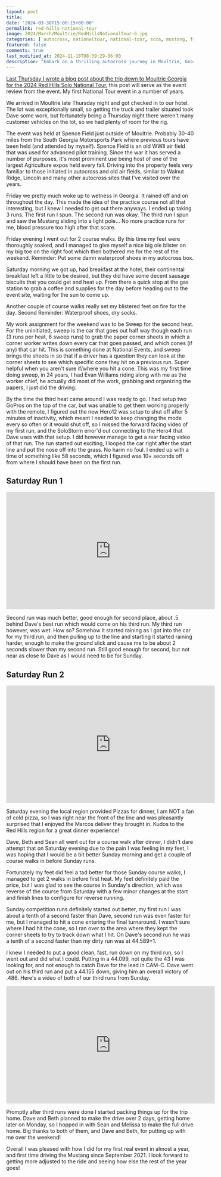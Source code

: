 ```yaml
---
layout: post
title: 
date: '2024-03-30T15:00:15+00:00'
permalink: red-hills-national-tour
image: 2024/March/Moultrie/RedHillsNationalTour-6.jpg
categories: [ autocross, nationaltour, national-tour, scca, mustang, friends ]
featured: false
comments: true
last_modified_at: 2024-11-18T08:39:29-06:00
description: "Embark on a thrilling autocross journey in Moultrie, Georgia for the 2024 Red Hills Solo National Tour; filled with spins, rain, and a relentless driv..."
---
```

[Last Thursday I wrote a blog post about the trip down to Moultrie Georgia for the 2024 Red Hills Solo National Tour](https://www.autocrossblog.com/roadtrip-to-moultrie), this post will serve as the event review from the event. My first National Tour event in a number of years. 

We arrived in Moultrie late Thursday night and got checked in to our hotel. The lot was exceptionally small, so getting the truck and trailer situated took Dave some work, but fortunately being a Thursday night there weren't many customer vehicles on the lot, so we had plenty of room for the rig. 

The event was held at Spence Field just outside of Moultrie. Probably 30-40 miles from the South Georgia Motorsports Park where previous tours have been held (and attended by myself). Spence Field is an old WWII air field that was used for advanced pilot training. Since the war it has served a number of purposes, it's most prominent use being host of one of the largest Agriculture expos held every fall. Driving into the property feels very familiar to those initiated in autocross and old air fields, similar to Walnut Ridge, Lincoln and many other autocross sites that I've visited over the years. 

Friday we pretty much woke up to wetness in Georgia. It rained off and on throughout the day. This made the idea of the practice course not all that interesting, but I knew I needed to get out there anyways. I ended up taking 3 runs. The first run I spun. The second run was okay. The third run I spun and saw the Mustang sliding into a light pole... No more practice runs for me, blood pressure too high after that scare. 

Friday evening I went out for 2 course walks. By this time my feet were thoroughly soaked, and I managed to give myself a nice big ole blister on my big toe on the right foot which then bothered me for the rest of the weekend. Reminder: Put some damn waterproof shoes in my autocross box.

Saturday morning we got up, had breakfast at the hotel, their continental breakfast left a little to be desired, but they did have some decent sausage biscuits that you could get and heat up. From there a quick stop at the gas station to grab a coffee and supplies for the day before heading out to the event site, waiting for the sun to come up.

Another couple of course walks really set my blistered feet on fire for the day. Second Reminder: Waterproof shoes, dry socks.

My work assignment for the weekend was to be Sweep for the second heat. For the uninitiated, sweep is the car that goes out half way though each run (3 runs per heat, 6 sweep runs) to grab the paper corner sheets in which a corner worker writes down every car that goes passed, and which cones (if any) that car hit. This is something done at National Events, and sweep brings the sheets in so that if a driver has a question they can look at the corner sheets to see which specific cone they hit on a previous run. Super helpful when you aren't sure if/where you hit a cone. This was my first time doing sweep, in 24 years, I had Evan Williams riding along with me as the worker chief, he actually did most of the work, grabbing and organizing the papers, I just did the driving.

By the time the third heat came around I was ready to go. I had setup two GoPros on the top of the car, but was unable to get them working properly with the remote, I figured out the new Hero12 was setup to shut off after 5 minutes of inactivity, which meant I needed to keep changing the mode every so often or it would shut off, so I missed the forward facing video of my first run, and the SoloStorm error'd out connecting to the Hero4 that Dave uses with that setup. I did however manage to get a rear facing video of that run. The run started out exciting, I looped the car right after the start line and put the nose off into the grass. No harm no foul. I ended up with a time of something like 58 seconds, which I figured was 10+ seconds off from where I should have been on the first run.

## Saturday Run 1
<iframe width="560" height="315" src="https://www.youtube.com/embed/P51JlEntKU0?si=xZigZtenp-H74_8l" title="YouTube video player" frameborder="0" allow="accelerometer; autoplay; clipboard-write; encrypted-media; gyroscope; picture-in-picture; web-share" referrerpolicy="strict-origin-when-cross-origin" allowfullscreen></iframe>

Second run was much better, good enough for second place, about .5 behind Dave's best run which would come on his third run. My third run however, was wet. How so? Somehow it started raining as I got into the car for my third run, and then pulling up to the line and starting it started raining harder, enough to make the ground slick and cause me to be about 2 seconds slower than my second run. Still good enough for second, but not near as close to Dave as I would need to be for Sunday.

## Saturday Run 2
<iframe width="560" height="315" src="https://www.youtube.com/embed/6nIdPuJmTRg?si=JlG5YgKCKCE5SHy5" title="YouTube video player" frameborder="0" allow="accelerometer; autoplay; clipboard-write; encrypted-media; gyroscope; picture-in-picture; web-share" referrerpolicy="strict-origin-when-cross-origin" allowfullscreen></iframe>

Saturday evening the local region provided Pizzas for dinner, I am NOT a fan of cold pizza, so I was right near the front of the line and was pleasantly surprised that I enjoyed the Marcos deliver they brought in. Kudos to the Red Hills region for a great dinner experience! 

Dave, Beth and Sean all went out for a course walk after dinner, I didn't dare attempt that on Saturday evening due to the pain I was feeling in my feet, I was hoping that I would be a bit better Sunday morning and get a couple of course walks in before Sunday runs. 

Fortunately my feet did feel a tad better for those Sunday course walks, I managed to get 2 walks in before first heat. My feet definitely paid the price, but I was glad to see the course in Sunday's direction, which was reverse of the course from Saturday with a few minor changes at the start and finish lines to configure for reverse running. 

Sunday competition runs definitely started out better, my first run I was about a tenth of a second faster than Dave, second run was even faster for me, but I managed to hit a cone entering the final turnaround. I wasn't sure where I had hit the cone, so I ran over to the area where they kept the corner sheets to try to track down what I hit. On Dave's second run he was a tenth of a second faster than my dirty run was at 44.589+1. 

I knew I needed to put a good clean, fast, run down on my third run, so I went out and did what I could. Putting in a 44.099, not quite the 43 I was looking for, and not enough to catch Dave for the lead in CAM-C. Dave went out on his third run and put a 44.155 down, giving him an overall victory of .486. Here's a video of both of our third runs from Sunday.

<iframe width="560" height="315" src="https://www.youtube.com/embed/DaGppirxdhk?si=BOwHLthesa38EGqb" title="YouTube video player" frameborder="0" allow="accelerometer; autoplay; clipboard-write; encrypted-media; gyroscope; picture-in-picture; web-share" referrerpolicy="strict-origin-when-cross-origin" allowfullscreen></iframe>

Promptly after third runs were done I started packing things up for the trip home. Dave and Beth planned to make the drive over 2 days, getting home later on Monday, so I hopped in with Sean and Melissa to make the full drive home. Big thanks to both of them, and Dave and Beth, for putting up with me over the weekend!

Overall I was pleased with how I did for my first real event in almost a year, and first time driving the Mustang since September 2021. I look forward to getting more adjusted to the ride and seeing how else the rest of the year goes!

